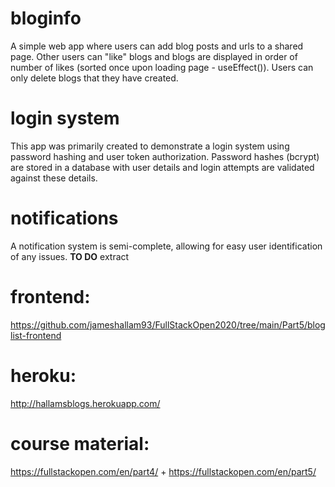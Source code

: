 # bloginfo
A simple web app where users can add blog posts and urls to a shared page. Other users can "like" blogs and blogs are displayed in order of number of likes (sorted once upon loading page -  useEffect()). Users can only delete blogs that they have created. 
# login system
This app was primarily created to demonstrate a login system using password hashing and user token authorization. Password hashes (bcrypt) are stored in a database with user details and login attempts are validated against these details. 
# notifications
A notification system is semi-complete, allowing for easy user identification of any issues. 
**TO DO**
extract 
# frontend:
https://github.com/jameshallam93/FullStackOpen2020/tree/main/Part5/bloglist-frontend

# heroku:
http://hallamsblogs.herokuapp.com/

# course material:
https://fullstackopen.com/en/part4/ + https://fullstackopen.com/en/part5/
